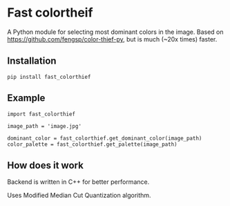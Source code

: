 # Fast colortheif

A Python module for selecting most dominant colors in the image. Based on https://github.com/fengsp/color-thief-py, but is much (~20x times) faster.

## Installation
```
pip install fast_colorthief
```

## Example
```
import fast_colorthief

image_path = 'image.jpg'

dominant_color = fast_colorthief.get_dominant_color(image_path)
color_palette = fast_colorthief.get_palette(image_path)
```

## How does it work
Backend is written in C++ for better performance.

Uses Modified Median Cut Quantization algorithm.

